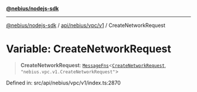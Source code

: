 [**@nebius/nodejs-sdk**](../../../../../README.md)

***

[@nebius/nodejs-sdk](../../../../../README.md) / [api/nebius/vpc/v1](../README.md) / CreateNetworkRequest

# Variable: CreateNetworkRequest

> **CreateNetworkRequest**: [`MessageFns`](../../../../../runtime/protos/core/interfaces/MessageFns.md)\<[`CreateNetworkRequest`](../interfaces/CreateNetworkRequest.md), `"nebius.vpc.v1.CreateNetworkRequest"`\>

Defined in: src/api/nebius/vpc/v1/index.ts:2870
